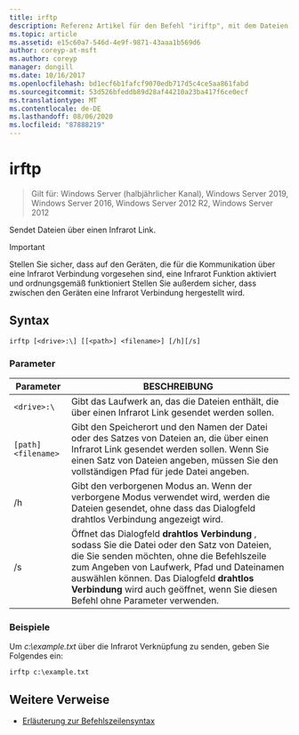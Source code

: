 ```yaml
---
title: irftp
description: Referenz Artikel für den Befehl "iriftp", mit dem Dateien über einen Infrarot Link gesendet werden.
ms.topic: article
ms.assetid: e15c60a7-546d-4e9f-9871-43aaa1b569d6
author: coreyp-at-msft
ms.author: coreyp
manager: dongill
ms.date: 10/16/2017
ms.openlocfilehash: bd1ecf6b1fafcf9070edb717d5c4ce5aa861fabd
ms.sourcegitcommit: 53d526bfeddb89d28af44210a23ba417f6ce0ecf
ms.translationtype: MT
ms.contentlocale: de-DE
ms.lasthandoff: 08/06/2020
ms.locfileid: "87888219"
---
```

# <a name="irftp"></a>irftp

> Gilt für: Windows Server (halbjährlicher Kanal), Windows Server 2019, Windows Server 2016, Windows Server 2012 R2, Windows Server 2012

Sendet Dateien über einen Infrarot Link.

> [!IMPORTANT]
> Stellen Sie sicher, dass auf den Geräten, die für die Kommunikation über eine Infrarot Verbindung vorgesehen sind, eine Infrarot Funktion aktiviert und ordnungsgemäß funktioniert Stellen Sie außerdem sicher, dass zwischen den Geräten eine Infrarot Verbindung hergestellt wird.

## <a name="syntax"></a>Syntax

```
irftp [<drive>:\] [[<path>] <filename>] [/h][/s]
```

### <a name="parameters"></a>Parameter

| Parameter | BESCHREIBUNG |
| --------- | ----------- |
| `<drive>:\` | Gibt das Laufwerk an, das die Dateien enthält, die über einen Infrarot Link gesendet werden sollen. |
| `[path]<filename>` | Gibt den Speicherort und den Namen der Datei oder des Satzes von Dateien an, die über einen Infrarot Link gesendet werden sollen. Wenn Sie einen Satz von Dateien angeben, müssen Sie den vollständigen Pfad für jede Datei angeben. |
| /h | Gibt den verborgenen Modus an. Wenn der verborgene Modus verwendet wird, werden die Dateien gesendet, ohne dass das Dialogfeld drahtlos Verbindung angezeigt wird. |
| /s | Öffnet das Dialogfeld **drahtlos Verbindung** , sodass Sie die Datei oder den Satz von Dateien, die Sie senden möchten, ohne die Befehlszeile zum Angeben von Laufwerk, Pfad und Dateinamen auswählen können. Das Dialogfeld **drahtlos Verbindung** wird auch geöffnet, wenn Sie diesen Befehl ohne Parameter verwenden. |

### <a name="examples"></a>Beispiele

Um *c:\example.txt* über die Infrarot Verknüpfung zu senden, geben Sie Folgendes ein:

```
irftp c:\example.txt
```

## <a name="additional-references"></a>Weitere Verweise

- [Erläuterung zur Befehlszeilensyntax](command-line-syntax-key.md)
